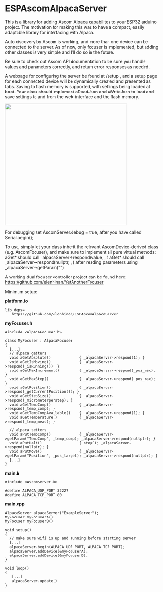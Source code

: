 # ESPAscomAlpacaServer

This is a library for adding Ascom Alpaca capabilites to your ESP32 arduino project. The motivation
for making this was to have a compact, easily adaptable library for interfacing with Alpaca.

Auto discovery by Ascom is working, and more than one device can be connected to the server.
As of now, only focuser is implemented, but adding other classes is very simple and I'll do so in the future.

Be sure to check out Ascom API documentation to be sure you handle values and parameters correctly, and
return error responses as needed.

A webpage for configuring the server be found at <IP-addr>/setup , and a setup page for each connected device will be dynamically created and presented as tabs. Saving to flash memory is supported, with settings being loaded at boot. Your class should implement aReadJson and aWriteJson to load and save settings to and from the web-interface and the flash memory.
   
<img src="https://github.com/elenhinan/ESPAscomAlpacaServer/blob/master/pics/server.png?raw=true" width="400">

For debugging set AscomServer.debug = true, after you have called Serial.begin();

To use, simply let your class inherit the relevant AscomDevice-derived class (e.g. AscomFocuser), and make
sure to implement all pure virtual methods:
aGet* should call _alpacaServer->respond(value, <error-code>, <error-message>)
aGet* should call _alpacaServer->respond(nullptr, <error-code>, <error-message>) after reading parameters using _alpacaServer->getParam("<param-name>")

A working dual focuser controller project can be found here:
https://github.com/elenhinan/YetAnotherFocuser

Minimum setup:

**platform.io**
```
lib_deps=
   https://github.com/elenhinan/ESPAscomAlpacaServer
```

**myFocuser.h**
```
#include <AlpacaFocuser.h>

class MyFocuser : AlpacaFocuser
{
  [...]
  // alpaca getters
  void aGetAbsolute()             { _alpacaServer->respond(1); }
  void aGetIsMoving()             { _alpacaServer->respond(_isRunning()); }
  void aGetMaxIncrement()         { _alpacaServer->respond(_pos_max); }
  void aGetMaxStep()              { _alpacaServer->respond(_pos_max); }
  void aGetPosition()             { _alpacaServer->respond(_getCurrentPosition()); }
  void aGetStepSize()             { _alpacaServer->respond(_micrometerperstep); }
  void aGetTempComp()             { _alpacaServer->respond(_temp_comp); }
  void aGetTempCompAvailable()    { _alpacaServer->respond(1); }
  void aGetTemperature()          { _alpacaServer->respond(_temp_meas); }

  // alpaca setters
  void aPutTempComp()             { _alpacaServer->getParam("TempComp", _temp_comp); _alpacaServer->respond(nullptr); }
  void aPutHalt()                 { stop(); _alpacaServer->respond(nullptr); }
  void aPutMove()                 { _alpacaServer->getParam("Position", _pos_target); _alpacaServer->respond(nullptr); }
  [...]
}
```

**main.h**
```
#include <AscomServer.h>

#define ALPACA_UDP_PORT 32227
#define ALPACA_TCP_PORT 80
```

**main.cpp**
```
AlpacaServer alpacaServer("ExampleServer");
MyFocuser myFocuserA();
MyFocuser myFocuserB();

void setup()
{
  // make sure wifi is up and running before starting server
  [...]
  alpacaServer.begin(ALPACA_UDP_PORT, ALPACA_TCP_PORT);
  alpacaServer.addDevice(&myFocuserA);
  alpacaServer.addDevice(&myFocuserB);
}

void loop()
{
   [...]
   alpacaServer.update()
}
```

